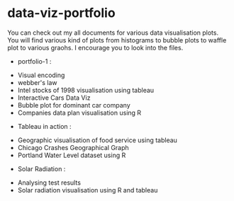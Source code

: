 # data-viz-portfolio
You can check out my all documents for various data visualisation plots. You will find various kind of plots from histograms to bubble plots to waffle plot to various graohs. I encourage you to look into the files.


* portfolio-1 : 





- Visual encoding
- webber's law
- Intel stocks of 1998 visualisation using tableau
- Interactive Cars Data Viz
- Bubble plot for dominant car company
- Companies data plan visualisation using R


* Tableau in action 
:
- Geographic visualisation of food service using tableau
- Chicago Crashes Geographical Graph
- Portland Water Level dataset using R

* Solar Radiation :

- Analysing test results
- Solar radiation visualisation using R and tableau
